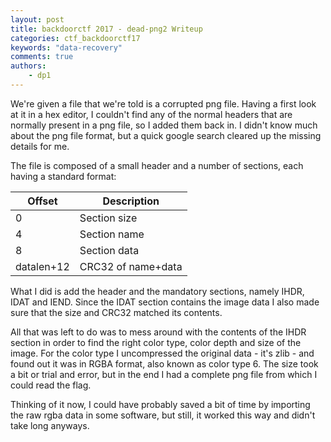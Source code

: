 ```yaml
---
layout: post
title: backdoorctf 2017 - dead-png2 Writeup
categories: ctf_backdoorctf17
keywords: "data-recovery"
comments: true
authors:
    - dp1
---
```




We're given a file that we're told is a corrupted png file. Having a first look at it in a hex editor, I couldn't find any of the normal headers that are normally present in a png file, so I added them back in.
I didn't know much about the png file format, but a quick google search cleared up the missing details for me.

The file is composed of a small header and a number of sections, each having a standard format:

<table class="table">
    <thead>
        <tr>
            <th>Offset</th>
            <th>Description</th>
        </tr>
    </thead>
    <tbody>
        <tr>
            <td>0</td>
            <td>Section size</td>
        </tr>
        <tr>
            <td>4</td>
            <td>Section name</td>
        </tr>
        <tr>
            <td>8</td>
            <td>Section data</td>
        </tr>
        <tr>
            <td>datalen+12</td>
            <td>CRC32 of name+data</td>
        </tr>
    </tbody>
</table>

What I did is add the header and the mandatory sections, namely IHDR, IDAT and IEND. Since the IDAT section contains the image data I also made sure that the size and CRC32 matched its contents.

All that was left to do was to mess around with the contents of the IHDR section in order to find the right color type, color depth and size of the image. For the color type I uncompressed the original data - it's zlib - and found out it was in RGBA format, also known as color type 6.
The size took a bit or trial and error, but in the end I had a complete png file from which I could read the flag.

Thinking of it now, I could have probably saved a bit of time by importing the raw rgba data in some software, but still, it worked this way and didn't take long anyways.
